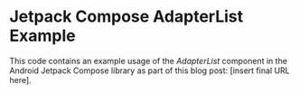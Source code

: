 # Jetpack Compose AdapterList Example

This code contains an example usage of the *AdapterList* component in the Android Jetpack Compose library as part of this blog post: [insert final URL here].
